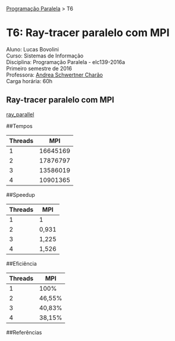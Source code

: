 [Programação Paralela](https://github.com/AndreaInfUFSM/elc139-2016a) > T6

# T6: Ray-tracer paralelo com MPI

Aluno: Lucas Bovolini  
Curso: Sistemas de Informação  
Disciplina: Programação Paralela - elc139-2016a  
Primeiro semestre de 2016  
Professora: [Andrea Schwertner Charão](http://www.inf.ufsm.br/~andrea)  
Carga horária: 60h

## Ray-tracer paralelo com MPI
[ray_parallel](ray_parallel)


##Tempos

| Threads | MPI      | 
| ------- | ---------|
| 1       | 16645169 |
| 2       | 17876797 |
| 3       | 13586019 |
| 4       | 10901365 |


##Speedup

| Threads | MPI   | 
| ------- | ------|
| 1       | 1     |
| 2       | 0,931 |
| 3       | 1,225 |
| 4       | 1,526 |


##Eficiência

| Threads | MPI    | 
| ------- | -------|
| 1       | 100%   |
| 2       | 46,55% |
| 3       | 40,83% |
| 4       | 38,15% |
 

##Referências
